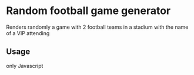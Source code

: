 # Random football game generator
Renders randomly a game with 2 football teams in a stadium with the name of a VIP attending

## Usage
only Javascript
